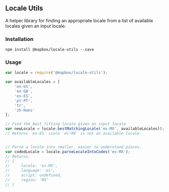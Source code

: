 ## Locale Utils

A helper library for finding an appropriate locale from a list of available locales given an input locale.

### Installation

```
npm install @mapbox/locale-utils --save
```

### Usage

```js
var locale = require('@mapbox/locale-utils');

var availableLocales = [
    'en-US',
    'en-GB',
    'es-ES',
    'pt-PT',
    'tr',
    'zh-Hans'
];

// Find the best fitting locale given an input locale
var newLocale = locale.bestMatchingLocale('es-MX', availableLocales));
// Returns `es-ES` since `es-MX` is not an available locale.


// Parse a locale into smaller, easier to understand pieces.
var codedLocale = locale.parseLocaleIntoCodes('es-MX');
// Returns:
// {
//     locale: 'es-MX',
//     language: 'es',
//     script: undefined,
//     region: 'MX'
// }

```
